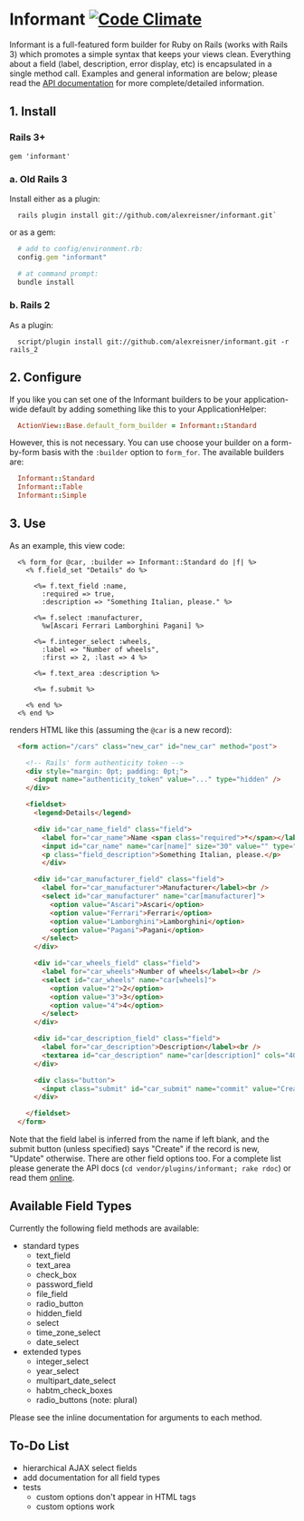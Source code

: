 # Informant [![Code Climate](https://codeclimate.com/github/alexreisner/informant/badges/gpa.svg)](https://codeclimate.com/github/alexreisner/informant)

Informant is a full-featured form builder for Ruby on Rails (works with Rails 3) which promotes a simple syntax that keeps your views clean. Everything about a field (label, description, error display, etc) is encapsulated in a single method call. Examples and general information are below; please read the [API documentation](http://rdoc.info/projects/alexreisner/informant) for more complete/detailed information.


## 1. Install

### Rails 3+

`gem 'informant'`

### a. Old Rails 3

Install either as a plugin:
```
  rails plugin install git://github.com/alexreisner/informant.git`
```
or as a gem:

```ruby
  # add to config/environment.rb:
  config.gem "informant"

  # at command prompt:
  bundle install
```

### b. Rails 2

As a plugin:
```
  script/plugin install git://github.com/alexreisner/informant.git -r rails_2
```

## 2. Configure

If you like you can set one of the Informant builders to be your application-wide default by adding something like this to your ApplicationHelper:

```ruby
  ActionView::Base.default_form_builder = Informant::Standard
```

However, this is not necessary. You can use choose your builder on a form-by-form basis with the `:builder` option to `form_for`. The available builders are:

```ruby
  Informant::Standard
  Informant::Table
  Informant::Simple
```

## 3. Use

As an example, this view code:

```erb
  <% form_for @car, :builder => Informant::Standard do |f| %>
    <% f.field_set "Details" do %>

      <%= f.text_field :name,
        :required => true,
        :description => "Something Italian, please." %>

      <%= f.select :manufacturer,
        %w[Ascari Ferrari Lamborghini Pagani] %>

      <%= f.integer_select :wheels,
        :label => "Number of wheels",
        :first => 2, :last => 4 %>

      <%= f.text_area :description %>

      <%= f.submit %>

    <% end %>
  <% end %>
```

renders HTML like this (assuming the `@car` is a new record):

```html
  <form action="/cars" class="new_car" id="new_car" method="post">

    <!-- Rails' form authenticity token -->
    <div style="margin: 0pt; padding: 0pt;">
      <input name="authenticity_token" value="..." type="hidden" />
    </div>

    <fieldset>
      <legend>Details</legend>

      <div id="car_name_field" class="field">
        <label for="car_name">Name <span class="required">*</span></label><br />
        <input id="car_name" name="car[name]" size="30" value="" type="text" />
        <p class="field_description">Something Italian, please.</p>
	    </div>

      <div id="car_manufacturer_field" class="field">
        <label for="car_manufacturer">Manufacturer</label><br />
        <select id="car_manufacturer" name="car[manufacturer]">
          <option value="Ascari">Ascari</option>
          <option value="Ferrari">Ferrari</option>
          <option value="Lamborghini">Lamborghini</option>
          <option value="Pagani">Pagani</option>
        </select>
      </div>

      <div id="car_wheels_field" class="field">
        <label for="car_wheels">Number of wheels</label><br />
        <select id="car_wheels" name="car[wheels]">
          <option value="2">2</option>
          <option value="3">3</option>
          <option value="4">4</option>
        </select>
      </div>

      <div id="car_description_field" class="field">
        <label for="car_description">Description</label><br />
        <textarea id="car_description" name="car[description]" cols="40" rows="20"></textarea>
      </div>

      <div class="button">
        <input class="submit" id="car_submit" name="commit" value="Create" type="submit" />
      </div>

    </fieldset>
  </form>
```

Note that the field label is inferred from the name if left blank, and the submit button (unless specified) says "Create" if the record is new, "Update" otherwise. There are other field options too. For a complete list please generate the API docs (`cd vendor/plugins/informant; rake rdoc`) or read them [online](http://rdoc.info/projects/alexreisner/informant).


## Available Field Types

Currently the following field methods are available:

* standard types
  * text_field
  * text_area
  * check_box
  * password_field
  * file_field
  * radio_button
  * hidden_field
  * select
  * time_zone_select
  * date_select
* extended types
  * integer_select
  * year_select
  * multipart_date_select
  * habtm_check_boxes
  * radio_buttons (note: plural)

Please see the inline documentation for arguments to each method.


## To-Do List

* hierarchical AJAX select fields
* add documentation for all field types
* tests
  * custom options don't appear in HTML tags
  * custom options work
